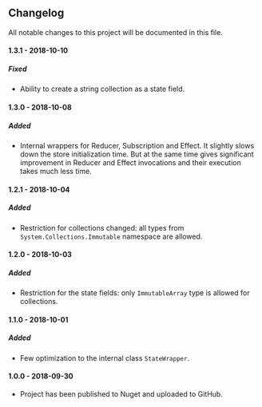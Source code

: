 ## Changelog
All notable changes to this project will be documented in this file.

#### 1.3.1 - 2018-10-10
##### Fixed
* Ability to create a string collection as a state field.

#### 1.3.0 - 2018-10-08
##### Added
* Internal wrappers for Reducer, Subscription and Effect. It slightly slows down the store initialization time. But at the same time gives significant improvement in Reducer and Effect invocations and their execution takes much less time.

#### 1.2.1 - 2018-10-04
##### Added
* Restriction for collections changed: all types from ```System.Collections.Immutable``` namespace are allowed.

#### 1.2.0 - 2018-10-03
##### Added
* Restriction for the state fields: only ```ImmutableArray``` type is allowed for collections.

#### 1.1.0 - 2018-10-01
##### Added
* Few optimization to the internal class ```StateWrapper```.

#### 1.0.0 - 2018-09-30
* Project has been published to Nuget and uploaded to GitHub.